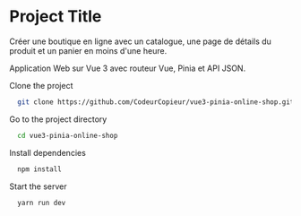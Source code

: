 # Project Title

Créer une boutique en ligne avec un catalogue, une page de détails du produit et un panier en moins d'une heure.

Application Web sur Vue 3 avec routeur Vue, Pinia et API JSON.

Clone the project

```bash
  git clone https://github.com/CodeurCopieur/vue3-pinia-online-shop.git
```

Go to the project directory

```bash
  cd vue3-pinia-online-shop
```

Install dependencies

```bash
  npm install
```

Start the server

```bash
  yarn run dev
```